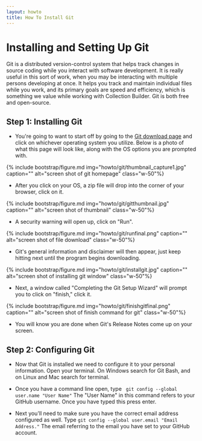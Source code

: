 ```yaml
---
layout: howto
title: How To Install Git
---
```


# Installing and Setting Up Git

Git is a distributed version-control system that helps track changes in source coding while you interact with software development. It is really useful in this sort of work, when you may be interacting with multiple persons developing at once. It helps you track and maintain individual files while you work, and its primary goals are speed and efficiency, which is something we value while working with Collection Builder. Git is both free and open-source. 

## Step 1: Installing Git 

- You're going to want to start off by going to the [Git download page](https://git-scm.com/downloads) and click on whichever operating system you utilize. Below is a photo of what this page will look like, along with the OS options you are prompted with. 

{% include bootstrap/figure.md img="howto/git/thumbnail_capture1.jpg" caption="" alt="screen shot of git homepage" class="w-50"%}

- After you click on your OS, a zip file will drop into the corner of your browser, click on it. 

{% include bootstrap/figure.md img="howto/git/gitthumbnail.jpg" caption="" alt="screen shot of thumbnail" class="w-50"%}

- A security warning will open up, click on "Run". 

{% include bootstrap/figure.md img="howto/git/runfinal.png" caption="" alt="screen shot of file download" class="w-50"%}

- Git's general information and disclaimer will then appear, just keep hitting next until the program begins downloading. 

{% include bootstrap/figure.md img="howto/git/installgit.jpg" caption="" alt="screen shot of installing git window" class="w-50"%}

- Next, a window called "Completing the Git Setup Wizard" will prompt you to click on "finish," click it. 

{% include bootstrap/figure.md img="howto/git/finishgitfinal.png" caption="" alt="screen shot of finish command for git" class="w-50"%}

- You will know you are done when Git's Release Notes come up on your screen. 

## Step 2: Configuring Git

- Now that Git is installed we need to configure it to your personal information. Open your terminal. On Windows search for Git Bash, and on Linux and Mac search for terminal. 

- Once you have a command line open, type ``` git config --global user.name "User Name"``` The "User Name" in this command refers to your GitHub username. Once you have typed this press enter.

- Next you'll need to make sure you have the correct email address configured as well. Type ``` git config --global user.email "Email Address." ``` The email referring to the email you have set to your GitHub account. 
  